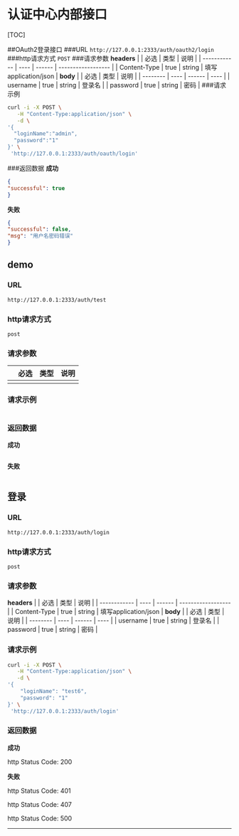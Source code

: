 # 认证中心内部接口

[TOC]

##OAuth2登录接口
###URL
`http://127.0.0.1:2333/auth/oauth2/login`
###http请求方式
`POST`
###请求参数
**headers**
|              | 必选   | 类型     | 说明                 |
| ------------ | ---- | ------ | ------------------ |
| Content-Type | true | string | 填写application/json |
**body**
|          | 必选   | 类型     | 说明   |
| -------- | ---- | ------ | ---- |
| username | true | string | 登录名  |
| password | true | string | 密码   |
###请求示例
```sh
curl -i -X POST \
   -H "Content-Type:application/json" \
   -d \
'{
  "loginName":"admin",
  "password":"1"
}' \
 'http://127.0.0.1:2333/auth/oauth/login'
```
###返回数据
**成功**

```json
{
"successful": true
}
```
**失败**

```json
{
"successful": false,
"msg": "用户名密码错误"
}
```

## demo

### URL

`http://127.0.0.1:2333/auth/test`

### http请求方式

`post`

### 请求参数
|      | 必选   | 类型   | 说明   |
| ---- | ---- | ---- | ---- |
|      |      |      |      |

### 请求示例

```sh

```

### 返回数据

**成功**

```json

```

**失败**

```json

```


## 登录

### URL

`http://127.0.0.1:2333/auth/login`

### http请求方式

`post`

### 请求参数
**headers**
|              | 必选   | 类型     | 说明                 |
| ------------ | ---- | ------ | ------------------ |
| Content-Type | true | string | 填写application/json |
**body**
|          | 必选   | 类型     | 说明   |
| -------- | ---- | ------ | ---- |
| username | true | string | 登录名  |
| password | true | string | 密码   |
### 请求示例

```sh
curl -i -X POST \
   -H "Content-Type:application/json" \
   -d \
'{
    "loginName": "test6",
    "password": "1"
}' \
 'http://127.0.0.1:2333/auth/login'
```

### 返回数据

**成功**

http Status Code: 200

**失败**

http Status Code: 401

http Status Code: 407

http Status Code: 500

---